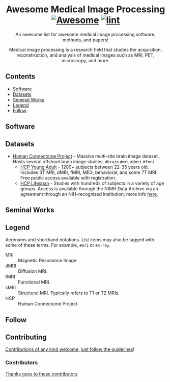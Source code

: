 <div align="center">

<!-- title -->

<!--lint ignore no-dead-urls-->
# Awesome Medical Image Processing [![Awesome](https://awesome.re/badge.svg)](https://awesome.re) [![lint](https://github.com/TylerSpears/awesome-medical-image-processing/actions/workflows/lint.yaml/badge.svg)](https://github.com/TylerSpears/awesome-medical-image-processing/actions/workflows/lint.yaml)

<!-- subtitle -->

An awesome list for awesome medical image processing software, methods, and papers!

<!-- image -->

<!-- Image to be added later -->
<!-- <a href="" target="_blank" rel="noopener noreferrer">
  <img src="" />
</a> -->

<!-- description -->

Medical image processing is a research field that studies the acquisition, reconstruction, and analysis of medical images such as MRI, PET, microscopy, and more.

</div>

<!-- TOC -->

## Contents

- [Software](#software)
- [Datasets](#datasets)
- [Seminal Works](#seminal-works)
- [Legend](#legend)
- [Follow](#follow)


<!-- CONTENT -->
<!-- Disable puncuation on list items.-->
<!--lint disable awesome-list-item-->

## Software

## Datasets

- [Human Connectome Project](https://db.humanconnectome.org/) - Massive multi-site brain image dataset. Hosts several offshoot brain image studies. `#brain` `#mri` `#dmri` `#fmri`
    - [HCP Young Adult](https://www.humanconnectome.org/study/hcp-young-adult) - 1200+ subjects between 22-35 years old. Includes 3T MRI, dMRI, fMRI, MEG, behavioral, and some 7T MRI. Free public access available with registration.
    - [HCP Lifespan](https://www.humanconnectome.org/lifespan-studies) - Studies with hundreds of subjects in a variety of age groups. Access is available through the NIMH Data Archive via an agreement through an NIH-recognized institution; more info [here](https://nda.nih.gov/ccf/lifespan-studies).

## Seminal Works

<!-- Critical papers in the field go here -->

<!--lint enable awesome-list-item-->

## Legend

Acronyms and shorthand notations. List items may also be tagged with some of these terms. For example, `#mri` or `#x-ray`.

<dl>
  <dt>MRI</dt>
  <dd>Magnetic Resonance Image.</dd>
  
  <dt>dMRI</dt>
  <dd>Diffusion MRI.</dd>

  <dt>fMRI</dt>
  <dd>Functional MRI.</dd>
 
  <dt>sMRI</dt>
  <dd>Structural MRI. Typically refers to T1 or T2 MRIs.</dd>
 
  <dt>HCP</dt>
  <dd>Human Connectome Project</dd>
</dl>

<!-- END CONTENT -->

## Follow

<!-- list people worth following on social sites (Twitter, LinkedIn, GitHub, YouTube etc.) -->

## Contributing

[Contributions of any kind welcome, just follow the guidelines](contributing.md)!

### Contributors

[Thanks goes to these contributors](https://github.com/TylerSpears/awesome-medical-image-processing/graphs/contributors)

